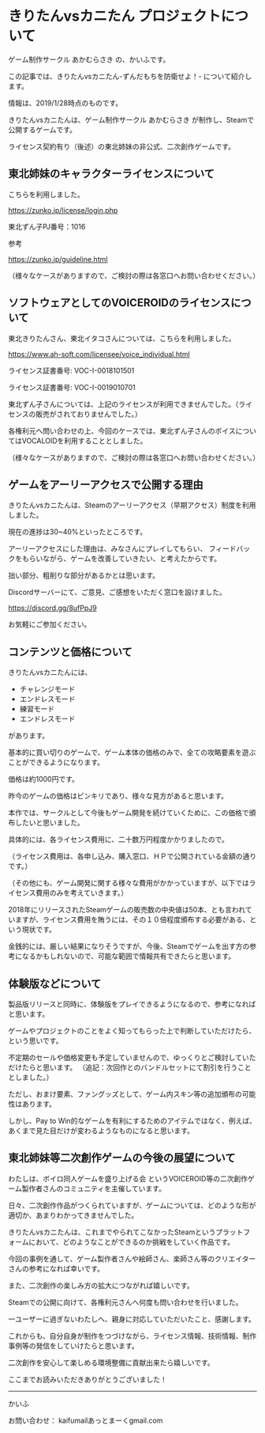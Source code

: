 # きりたんvsカニたん プロジェクトについて
ゲーム制作サークル あかむらさき の、かいふです。

この記事では、きりたんvsカニたん-ずんだもちを防衛せよ！- について紹介します。

情報は、2019/1/28時点のものです。

きりたんvsカニたんは、ゲーム制作サークル あかむらさき が制作し、Steamで公開するゲームです。

ライセンス契約有り（後述）の東北姉妹の非公式、二次創作ゲームです。


## 東北姉妹のキャラクターライセンスについて
こちらを利用しました。

https://zunko.jp/license/login.php

東北ずん子PJ番号：1016

参考

https://zunko.jp/guideline.html

（様々なケースがありますので、ご検討の際は各窓口へお問い合わせください。）


## ソフトウェアとしてのVOICEROIDのライセンスについて
東北きりたんさん、東北イタコさんについては、こちらを利用しました。

https://www.ah-soft.com/licensee/voice_individual.html

ライセンス証書番号: VOC-I-0018101501

ライセンス証書番号: VOC-I-0019010701

東北ずん子さんについては、上記のライセンスが利用できませんでした。（ライセンスの販売がされておりませんでした。）

各権利元へ問い合わせの上、今回のケースでは、東北ずん子さんのボイスについてはVOCALOIDを利用することとしました。

（様々なケースがありますので、ご検討の際は各窓口へお問い合わせください。）


## ゲームをアーリーアクセスで公開する理由
きりたんvsカニたんは、Steamのアーリーアクセス（早期アクセス）制度を利用しました。

現在の進捗は30~40%といったところです。

アーリーアクセスにした理由は、みなさんにプレイしてもらい、
フィードバックをもらいながら、ゲームを改善していきたい、と考えたからです。

拙い部分、粗削りな部分があるかとは思います。

Discordサーバーにて、ご意見、ご感想をいただく窓口を設けました。

https://discord.gg/8ufPpJ9

お気軽にご参加ください。


## コンテンツと価格について
きりたんvsカニたんには、

- チャレンジモード
- エンドレスモード
- 練習モード
- エンドレスモード

があります。

基本的に買い切りのゲームで、ゲーム本体の価格のみで、全ての攻略要素を遊ぶことができるようになります。

価格は約1000円です。

昨今のゲームの価格はピンキリであり、様々な見方があると思います。

本作では、サークルとして今後もゲーム開発を続けていくために、この価格で頒布したいと思いました。

具体的には、各ライセンス費用に、二十数万円程度かかりましたので。

（ライセンス費用は、各申し込み、購入窓口、ＨＰで公開されている金額の通りです。）

（その他にも、ゲーム開発に関する様々な費用がかかっていますが、以下ではライセンス費用のみを考えていきます。）

2018年にリリースされたSteamゲームの販売数の中央値は50本、とも言われていますが、ライセンス費用を賄うには、その１０倍程度頒布する必要がある、という現状です。

金銭的には、厳しい結果になりそうですが、今後、Steamでゲームを出す方の参考になるかもしれないので、可能な範囲で情報共有できたらと思います。

## 体験版などについて

製品版リリースと同時に、体験版をプレイできるようになるので、参考になればと思います。

ゲームやプロジェクトのことをよく知ってもらった上で判断していただけたら、という思いです。

不定期のセールや価格変更も予定していませんので、ゆっくりとご検討していただけたらと思います。
（追記：次回作とのバンドルセットにて割引を行うこととしました。）

ただし、おまけ要素、ファングッズとして、ゲーム内スキン等の追加頒布の可能性はあります。

しかし、Pay to Win的なゲームを有利にするためのアイテムではなく、例えば、あくまで見た目だけが変わるようなものになると思います。


## 東北姉妹等二次創作ゲームの今後の展望について
わたしは、ボイロ同人ゲームを盛り上げる会 というVOICEROID等の二次創作ゲーム製作者さんのコミュニティを主催しています。

日々、二次創作作品がつくられていますが、ゲームについては、どのような形が適切か、あまりわかってきませんでした。

きりたんvsカニたんは、これまでやられてこなかったSteamというプラットフォームにおいて、どのようなことができるのか挑戦をしていく作品です。

今回の事例を通して、ゲーム製作者さんや絵師さん、楽師さん等のクリエイターさんの参考になれば幸いです。

また、二次創作の楽しみ方の拡大につながれば嬉しいです。

Steamでの公開に向けて、各権利元さんへ何度も問い合わせを行いました。

一ユーザーに過ぎないわたしへ、親身に対応していただいたこと、感謝します。

これからも、自分自身が制作をつづけながら、ライセンス情報、技術情報、制作事例等の発信をしていけたらと思います。

二次創作を安心して楽しめる環境整備に貢献出来たら嬉しいです。

ここまでお読みいただきありがとうございました！

---
かいふ

お問い合わせ： kaifumailあっとまーくgmail.com
